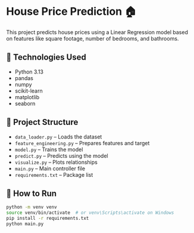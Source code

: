 # House Price Prediction 🏠

This project predicts house prices using a Linear Regression model based on features like square footage, number of bedrooms, and bathrooms.

## 🔧 Technologies Used
- Python 3.13
- pandas
- numpy
- scikit-learn
- matplotlib
- seaborn

## 📁 Project Structure
- `data_loader.py` – Loads the dataset
- `feature_engineering.py` – Prepares features and target
- `model.py` – Trains the model
- `predict.py` – Predicts using the model
- `visualize.py` – Plots relationships
- `main.py` – Main controller file
- `requirements.txt` – Package list

## 🚀 How to Run
```bash
python -m venv venv
source venv/bin/activate  # or venv\Scripts\activate on Windows
pip install -r requirements.txt
python main.py
